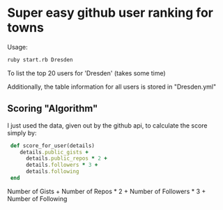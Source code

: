 # Super easy github user ranking for towns

Usage:

```bash
ruby start.rb Dresden
```
To list the top 20 users for 'Dresden'
(takes some time)

Additionally, the table information for all users is stored in "Dresden.yml"


## Scoring "Algorithm"

I just used the data, given out by the github api, to calculate the score simply by:

```ruby
 def score_for_user(details)
    details.public_gists +
      details.public_repos * 2 +
      details.followers * 3 +
      details.following
 end
```

Number of Gists + Number of Repos * 2 + Number of Followers * 3  + Number of Following


